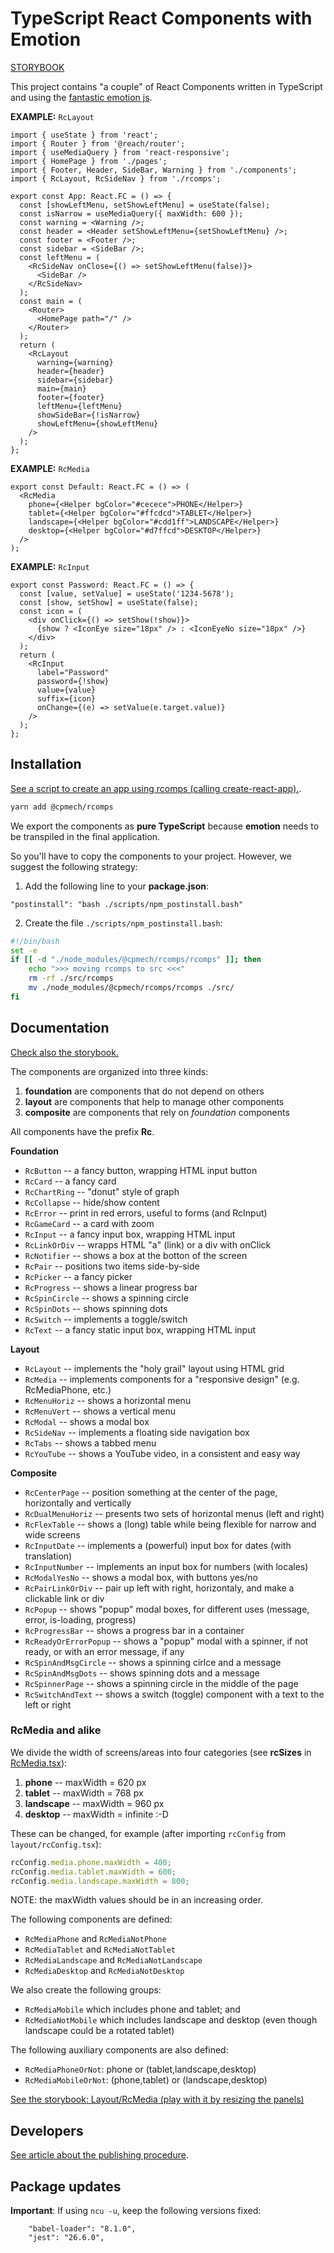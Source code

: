 # TypeScript React Components with Emotion

[STORYBOOK](https://cpmech.github.io/rcomps)

This project contains "a couple" of React Components written in TypeScript and using the [fantastic emotion js](https://github.com/emotion-js/emotion).

**EXAMPLE:** `RcLayout`

```tsx
import { useState } from 'react';
import { Router } from '@reach/router';
import { useMediaQuery } from 'react-responsive';
import { HomePage } from './pages';
import { Footer, Header, SideBar, Warning } from './components';
import { RcLayout, RcSideNav } from './rcomps';

export const App: React.FC = () => {
  const [showLeftMenu, setShowLeftMenu] = useState(false);
  const isNarrow = useMediaQuery({ maxWidth: 600 });
  const warning = <Warning />;
  const header = <Header setShowLeftMenu={setShowLeftMenu} />;
  const footer = <Footer />;
  const sidebar = <SideBar />;
  const leftMenu = (
    <RcSideNav onClose={() => setShowLeftMenu(false)}>
      <SideBar />
    </RcSideNav>
  );
  const main = (
    <Router>
      <HomePage path="/" />
    </Router>
  );
  return (
    <RcLayout
      warning={warning}
      header={header}
      sidebar={sidebar}
      main={main}
      footer={footer}
      leftMenu={leftMenu}
      showSideBar={!isNarrow}
      showLeftMenu={showLeftMenu}
    />
  );
};
```

**EXAMPLE:** `RcMedia`

```tsx
export const Default: React.FC = () => (
  <RcMedia
    phone={<Helper bgColor="#cecece">PHONE</Helper>}
    tablet={<Helper bgColor="#ffcdcd">TABLET</Helper>}
    landscape={<Helper bgColor="#cdd1ff">LANDSCAPE</Helper>}
    desktop={<Helper bgColor="#d7ffcd">DESKTOP</Helper>}
  />
);
```

**EXAMPLE:** `RcInput`

```tsx
export const Password: React.FC = () => {
  const [value, setValue] = useState('1234-5678');
  const [show, setShow] = useState(false);
  const icon = (
    <div onClick={() => setShow(!show)}>
      {show ? <IconEye size="18px" /> : <IconEyeNo size="18px" />}
    </div>
  );
  return (
    <RcInput
      label="Password"
      password={!show}
      value={value}
      suffix={icon}
      onChange={(e) => setValue(e.target.value)}
    />
  );
};
```

## Installation

[See a script to create an app using rcomps (calling create-react-app).](https://github.com/cpmech/new-react-app).

```bash
yarn add @cpmech/rcomps
```

We export the components as **pure TypeScript** because **emotion** needs to be transpiled in the final application.

So you'll have to copy the components to your project. However, we suggest the following strategy:

1. Add the following line to your **package.json**:

```
"postinstall": "bash ./scripts/npm_postinstall.bash"
```

2. Create the file `./scripts/npm_postinstall.bash`:

```bash
#!/bin/bash
set -e
if [[ -d "./node_modules/@cpmech/rcomps/rcomps" ]]; then
    echo ">>> moving rcomps to src <<<"
    rm -rf ./src/rcomps
    mv ./node_modules/@cpmech/rcomps/rcomps ./src/
fi
```

## Documentation

[Check also the storybook.](https://cpmech.github.io/rcomps)

The components are organized into three kinds:

1. **foundation** are components that do not depend on others
2. **layout** are components that help to manage other components
3. **composite** are components that rely on _foundation_ components

All components have the prefix **Rc**.

**Foundation**

* `RcButton` -- a fancy button, wrapping HTML input button
* `RcCard` -- a fancy card
* `RcChartRing` -- "donut" style of graph
* `RcCollapse` -- hide/show content
* `RcError` -- print in red errors, useful to forms (and RcInput)
* `RcGameCard` -- a card with zoom
* `RcInput` -- a fancy input box, wrapping HTML input
* `RcLinkOrDiv` -- wrapps HTML "a" (link) or a div with onClick
* `RcNotifier` -- shows a box at the botton of the screen
* `RcPair` -- positions two items side-by-side
* `RcPicker` -- a fancy picker
* `RcProgress` -- shows a linear progress bar
* `RcSpinCircle` -- shows a spinning circle
* `RcSpinDots` -- shows spinning dots
* `RcSwitch` -- implements a toggle/switch
* `RcText` -- a fancy static input box, wrapping HTML input

**Layout**

* `RcLayout` -- implements the "holy grail" layout using HTML grid
* `RcMedia` -- implements components for a "responsive design" (e.g. RcMediaPhone, etc.)
* `RcMenuHoriz` -- shows a horizontal menu
* `RcMenuVert` -- shows a vertical menu
* `RcModal` -- shows a modal box
* `RcSideNav` -- implements a floating side navigation box
* `RcTabs` -- shows a tabbed menu
* `RcYouTube` -- shows a YouTube video, in a consistent and easy way

**Composite**

* `RcCenterPage` -- position something at the center of the page, horizontally and vertically
* `RcDualMenuHoriz` -- presents two sets of horizontal menus (left and right)
* `RcFlexTable` -- shows a (long) table while being flexible for narrow and wide screens
* `RcInputDate` -- implements a (powerful) input box for dates (with translation)
* `RcInputNumber` -- implements an input box for numbers (with locales)
* `RcModalYesNo` -- shows a modal box, with buttons yes/no
* `RcPairLinkOrDiv` -- pair up left with right, horizontaly, and make a clickable link or div
* `RcPopup` -- shows "popup" modal boxes, for different uses (message, error, is-loading, progress)
* `RcProgressBar` -- shows a progress bar in a container
* `RcReadyOrErrorPopup` -- shows a "popup" modal with a spinner, if not ready, or with an error message, if any
* `RcSpinAndMsgCircle` -- shows a spinning cirlce and a message
* `RcSpinAndMsgDots` -- shows spinning dots and a message
* `RcSpinnerPage` -- shows a spinning circle in the middle of the page
* `RcSwitchAndText` -- shows a switch (toggle) component with a text to the left or right

### RcMedia and alike

We divide the width of screens/areas into four categories (see **rcSizes** in [RcMedia.tsx](https://github.com/cpmech/rcomps/blob/master/src/components/layout/RcMedia.tsx)):

1. **phone** -- maxWidth = 620 px
2. **tablet** -- maxWidth = 768 px
3. **landscape** -- maxWidth = 960 px
4. **desktop** -- maxWidth = infinite :-D

These can be changed, for example (after importing `rcConfig` from `layout/rcConfig.tsx`):

```javascript
rcConfig.media.phone.maxWidth = 400;
rcConfig.media.tablet.maxWidth = 600;
rcConfig.media.landscape.maxWidth = 800;
```

NOTE: the maxWidth values should be in an increasing order.

The following components are defined:

* `RcMediaPhone` and `RcMediaNotPhone`
* `RcMediaTablet` and `RcMediaNotTablet`
* `RcMediaLandscape` and `RcMediaNotLandscape`
* `RcMediaDesktop` and `RcMediaNotDesktop`

We also create the following groups:

* `RcMediaMobile` which includes phone and tablet; and
* `RcMediaNotMobile` which includes landscape and desktop (even though landscape could be a rotated tablet)

The following auxiliary components are also defined:

* `RcMediaPhoneOrNot`: phone or (tablet,landscape,desktop)
* `RcMediaMobileOrNot`: (phone,tablet) or (landscape,desktop)

[See the storybook: Layout/RcMedia (play with it by resizing the panels)](https://cpmech.github.io/rcomps/?path=/story/layout-rcmedia--default)

## Developers

[See article about the publishing procedure](https://dev.to/cpmech/publishing-and-reusing-react-components-with-typescript-and-emotion-1p10).

## Package updates

**Important**: If using `ncu -u`, keep the following versions fixed:

```
    "babel-loader": "8.1.0",
    "jest": "26.6.0",
```
